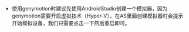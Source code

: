
- 使用genymotion时建议先使用AndroidStudio创建一个模拟器，因为genymotion需要开启虚拟技术（Hyper-V），在AS里面创建模拟器时会提示开始模拟设备，我们只需要点击一下然后重启即可。